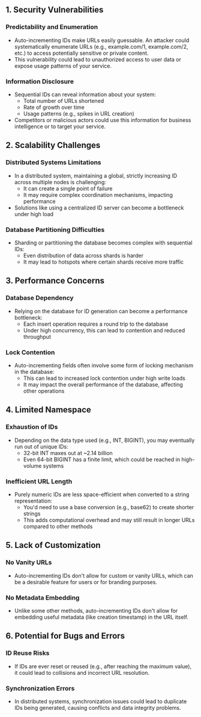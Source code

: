 ## 1. Security Vulnerabilities

### Predictability and Enumeration
- Auto-incrementing IDs make URLs easily guessable. An attacker could systematically enumerate URLs (e.g., example.com/1, example.com/2, etc.) to access potentially sensitive or private content.
- This vulnerability could lead to unauthorized access to user data or expose usage patterns of your service.

### Information Disclosure
- Sequential IDs can reveal information about your system:
  - Total number of URLs shortened
  - Rate of growth over time
  - Usage patterns (e.g., spikes in URL creation)
- Competitors or malicious actors could use this information for business intelligence or to target your service.

## 2. Scalability Challenges

### Distributed Systems Limitations
- In a distributed system, maintaining a global, strictly increasing ID across multiple nodes is challenging:
  - It can create a single point of failure
  - It may require complex coordination mechanisms, impacting performance
- Solutions like using a centralized ID server can become a bottleneck under high load

### Database Partitioning Difficulties
- Sharding or partitioning the database becomes complex with sequential IDs:
  - Even distribution of data across shards is harder
  - It may lead to hotspots where certain shards receive more traffic

## 3. Performance Concerns

### Database Dependency
- Relying on the database for ID generation can become a performance bottleneck:
  - Each insert operation requires a round trip to the database
  - Under high concurrency, this can lead to contention and reduced throughput

### Lock Contention
- Auto-incrementing fields often involve some form of locking mechanism in the database:
  - This can lead to increased lock contention under high write loads
  - It may impact the overall performance of the database, affecting other operations

## 4. Limited Namespace

### Exhaustion of IDs
- Depending on the data type used (e.g., INT, BIGINT), you may eventually run out of unique IDs:
  - 32-bit INT maxes out at ~2.14 billion
  - Even 64-bit BIGINT has a finite limit, which could be reached in high-volume systems

### Inefficient URL Length
- Purely numeric IDs are less space-efficient when converted to a string representation:
  - You'd need to use a base conversion (e.g., base62) to create shorter strings
  - This adds computational overhead and may still result in longer URLs compared to other methods

## 5. Lack of Customization

### No Vanity URLs
- Auto-incrementing IDs don't allow for custom or vanity URLs, which can be a desirable feature for users or for branding purposes.

### No Metadata Embedding
- Unlike some other methods, auto-incrementing IDs don't allow for embedding useful metadata (like creation timestamp) in the URL itself.

## 6. Potential for Bugs and Errors

### ID Reuse Risks
- If IDs are ever reset or reused (e.g., after reaching the maximum value), it could lead to collisions and incorrect URL resolution.

### Synchronization Errors
- In distributed systems, synchronization issues could lead to duplicate IDs being generated, causing conflicts and data integrity problems.